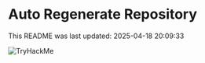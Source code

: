 # Auto Regenerate Repository

This README was last updated: 2025-04-18 20:09:33

 ![TryHackMe](https://tryhackme.com/badge/533634)